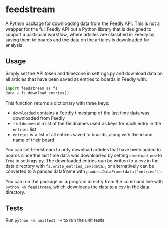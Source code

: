 # feedstream

A Python package for downloading data from the Feedly API. This is not a wrapper for the full Feedly API but a Python library that is designed to support a particular workflow, where articles are classified in Feedly by saving them to boards and the data on the articles is downloaded for analysis.

## Usage

Simply set the API token and timezone in settings.py and download data on all articles that have been saved as entries to boards in Feedly with:

``` python
import feedstream as fs
data = fs.download_entries()
```

This function returns a dictionary with three keys:

- `downloaded` contains a Feedly timestamp of the last time data was downloaded from Feedly
- `fieldnames` is a list of the fieldnames used as keys for each entry in the `entries` list
- `entries` is a list of all entries saved to boards, along with the id and name of their board

You can set feedstream to only download articles that have been added to boards since the last time data was downloaded by setting `download_new` to `True` in settings.py. The downloaded entries can be written to a csv in the data directory with `fs.write_entries_csv(data)`, or alternatively can be converted to a pandas dataframe with `pandas.DataFrame(data['entries'])`.

You can run the package as a program directly from the command line with `python -m feedstream`, which downloads the data to a csv in the data directory.

## Tests
Run `python -m unittest -v` to run the unit tests.
